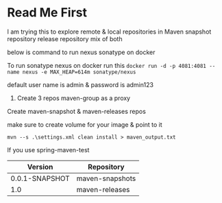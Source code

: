 # Read Me First

I am trying this to explore remote & local repositories in Maven
snapshot repository
release repository
mix of both

below is command to run nexus sonatype on docker

To run sonatype nexus on docker run this
`docker run -d -p 4081:4081 --name nexus -e MAX_HEAP=614m sonatype/nexus`


default user name is admin & password is admin123
1) Create 3 repos
maven-group as a proxy

Create maven-snapshot & maven-releases repos

make sure to create volume for your image & point to it

`mvn --s .\settings.xml clean install > maven_output.txt`

If you use  spring-maven-test 


| **Version**                           | **Repository**      |
|-----------------------------------|-----------------|
| <version>0.0.1-SNAPSHOT</version> | maven-snapshots |
| <version>1.0</version>            | maven-releases  |

